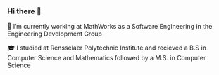 ### Hi there 👋

🔭 I’m currently working at MathWorks as a Software Engineering in the Engineering Development Group

🎓 I studied at Rensselaer Polytechnic Institute and recieved a B.S in Computer Science and Mathematics followed by a M.S. in Computer Science
